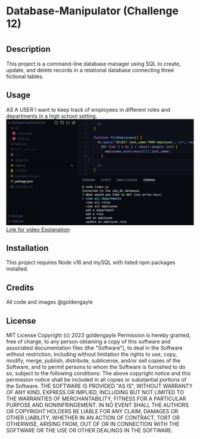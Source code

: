 # Database-Manipulator (Challenge 12)
# 
## Description
This project is a command-line database manager using SQL to create, update, and delete records in a relational database connecting three fictional tables.
## Usage
AS A USER I want to keep track of employees in different roles and departments in a high school setting.
<img src="Screenshot.png" alt="screenshot of application">
  <a href= "https://drive.google.com/file/d/1onW7wMRUT8azETbmpnDtjQKkXoqQHHiI/view"> Link for video Explanation </a>


## Installation
This project requires Node v16 and mySQL with listed npm packages installed. 


## Credits
All code and images @goldengayle

## License
MIT License
Copyright (c) 2023 goldengayle
Permission is hereby granted, free of charge, to any person obtaining a copy of this software and associated documentation files (the "Software"), to deal in the Software without restriction, including without limitation the rights to use, copy, modify, merge, publish, distribute, sublicense, and/or sell copies of the Software, and to permit persons to whom the Software is furnished to do so, subject to the following conditions:
The above copyright notice and this permission notice shall be included in all copies or substantial portions of the Software.
THE SOFTWARE IS PROVIDED "AS IS", WITHOUT WARRANTY OF ANY KIND, EXPRESS OR IMPLIED, INCLUDING BUT NOT LIMITED TO THE WARRANTIES OF MERCHANTABILITY, FITNESS FOR A PARTICULAR PURPOSE AND NONINFRINGEMENT. IN NO EVENT SHALL THE AUTHORS OR COPYRIGHT HOLDERS BE LIABLE FOR ANY CLAIM, DAMAGES OR OTHER LIABILITY, WHETHER IN AN ACTION OF CONTRACT, TORT OR OTHERWISE, ARISING FROM, OUT OF OR IN CONNECTION WITH THE SOFTWARE OR THE USE OR OTHER DEALINGS IN THE SOFTWARE.

